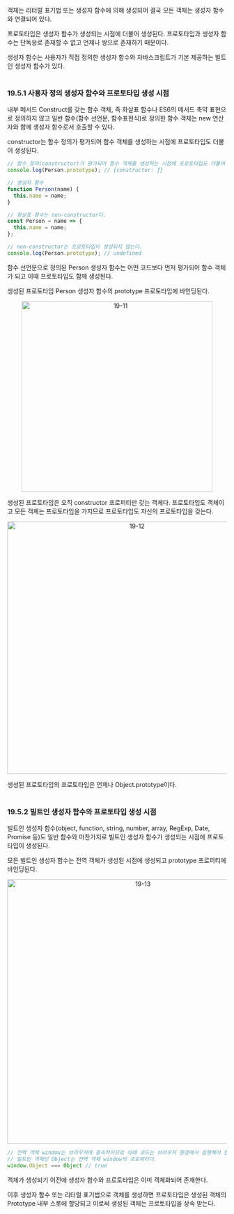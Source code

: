 객체는 리터럴 표기법 또는 생성자 함수에 의해 생성되어 결국 모든 객체는 생성자 함수와 연결되어 있다.

프로토타입은 생성자 함수가 생성되는 시점에 더불어 생성된다. 프로토타입과 생성자 함수는 단독응로 존재할 수 없고 언제나 쌍으로 존재하기 때문이다.

생성자 함수는 사용자가 직접 정의한 생성자 함수와 자바스크립트가 기본 제공하는 빌트인 생성자 함수가 있다.
<br><br>

### 19.5.1 사용자 정의 생성자 함수와 프로토타입 생성 시점

내부 메서드 Construct를 갖는 함수 객체, 즉 화살표 함수나 ES6의 메서드 축약 표현으로 정의하지 않고 일반 함수(함수 선언문, 함수표현식)로 정의한 함수 객체는 new 연산자와 함께 생성자 함수로서 호출할 수 있다.

constructor는 함수 정의가 평가되어 함수 객체를 생성하는 시점에 프로토타입도 더불어 생성된다.

```jsx
// 함수 정의(constructor)가 평가되어 함수 객체를 생성하는 시점에 프로토타입도 더불어 생성된다.
console.log(Person.prototype); // {constructor: ƒ}

// 생성자 함수
function Person(name) {
  this.name = name;
}

// 화살표 함수는 non-constructor다.
const Person = name => {
  this.name = name;
};

// non-constructor는 프로토타입이 생성되지 않는다.
console.log(Person.prototype); // undefined
```

함수 선언문으로 정의된 Person 생성자 함수는 어떤 코드보다 먼저 평가되어 함수 객체가 되고 이때 프로토타입도 함께 생성된다.

생성된 프로토타입 Person 생성자 함수의 prototype 프로토타입에 바인딩된다.

<div align=center><img width="438" alt="19-11" src="https://github.com/user-attachments/assets/87b67b99-1ef3-4a45-8a61-d106776513b2" /></div>

생성된 프로토타입은 오직 constructor 프로퍼티만 갖는 객체다. 프로토타입도 객체이고 모든 객체는 프로토타입을 가지므로 프로토타입도 자신의 프로토타입을 갖는다.

<div align=center><img width="580" alt="19-12" src="https://github.com/user-attachments/assets/24a00176-d173-4eaf-a538-3d08b5ab89bd" /></div>

생성된 프로토타입의 프로토타입은 언제나 Object.prototype이다.
<br><br>

### 19.5.2 빌트인 생성자 함수와 프로토타입 생성 시점

빌트인 생성자 함수(object, function, string, number, array, RegExp, Date, Promise 등)도 일반 함수와 마찬가지로 빌트인 생성자 함수가 생성되는 시점에 프로토타입이 생성된다.

모든 빌트인 생성자 함수는 전역 객체가 생성된 시점에 생성되고 prototype 프로퍼티에 바인딩된다.

<div align=center><img width="607" alt="19-13" src="https://github.com/user-attachments/assets/07261238-1368-49a6-bc84-8acb93c9119e" /></div>

```jsx
// 전역 객체 window는 브라우저에 종속적이므로 아래 코드는 브라우저 환경에서 실행해야 한다.
// 빌트인 객체인 Object는 전역 객체 window의 프로퍼티다.
window.Object === Object // true
```

객체가 생성되기 이전에 생성자 함수와 프로토타입은 이미 객체화되어 존재한다.

이후 생성자 함수 또는 리터럴 표기법으로 객체를 생성하면 프로토타입은 생성된 객체의 Prototype 내부 스롯에 할당되고 이로써 생성된 객체는 프로토타입을 상속 받는다.
